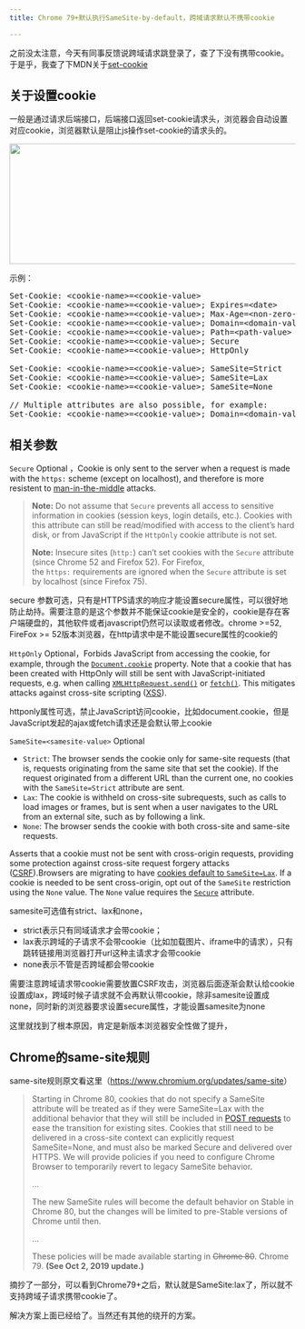 ```yaml
---
title: Chrome 79+默认执行SameSite-by-default，跨域请求默认不携带cookie

---
```

之前没太注意，今天有同事反馈说跨域请求跳登录了，查了下没有携带cookie。于是乎，我查了下MDN关于[set-cookie][1]

## 关于设置cookie

一般是通过请求后端接口，后端接口返回set-cookie请求头，浏览器会自动设置对应cookie，浏览器默认是阻止js操作set-cookie的请求头的。

<p id="yHeWXIa">
  <img loading="lazy" class="alignnone  wp-image-6097 shadow" src="https://haomou.oss-cn-beijing.aliyuncs.com/upload/2020/11/img_5fabceebde269.png?x-oss-process=image/quality,q_10/resize,m_lfit,w_200" data-src="https://haomou.oss-cn-beijing.aliyuncs.com/upload/2020/11/img_5fabceebde269.png?x-oss-process=image/format,webp" alt="" width="688" height="212" srcset="https://haomou.oss-cn-beijing.aliyuncs.com/upload/2020/11/img_5fabceebde269.png?x-oss-process=image/format,webp 1536w, https://haomou.oss-cn-beijing.aliyuncs.com/upload/2020/11/img_5fabceebde269.png?x-oss-process=image/quality,q_50/resize,m_fill,w_300,h_92/format,webp 300w, https://haomou.oss-cn-beijing.aliyuncs.com/upload/2020/11/img_5fabceebde269.png?x-oss-process=image/quality,q_50/resize,m_fill,w_800,h_246/format,webp 800w, https://haomou.oss-cn-beijing.aliyuncs.com/upload/2020/11/img_5fabceebde269.png?x-oss-process=image/quality,q_50/resize,m_fill,w_768,h_236/format,webp 768w" sizes="(max-width: 688px) 100vw, 688px" />
</p>

示例：

<pre class="syntaxbox notranslate">Set-Cookie: &lt;cookie-name>=&lt;cookie-value>
Set-Cookie: &lt;cookie-name>=&lt;cookie-value>; Expires=&lt;date>
Set-Cookie: &lt;cookie-name>=&lt;cookie-value>; Max-Age=&lt;non-zero-digit>
Set-Cookie: &lt;cookie-name>=&lt;cookie-value>; Domain=&lt;domain-value>
Set-Cookie: &lt;cookie-name>=&lt;cookie-value>; Path=&lt;path-value>
Set-Cookie: &lt;cookie-name>=&lt;cookie-value>; Secure
Set-Cookie: &lt;cookie-name>=&lt;cookie-value>; HttpOnly

Set-Cookie: &lt;cookie-name>=&lt;cookie-value>; SameSite=Strict
Set-Cookie: &lt;cookie-name>=&lt;cookie-value>; SameSite=Lax
Set-Cookie: &lt;cookie-name>=&lt;cookie-value>; SameSite=None

// Multiple attributes are also possible, for example:
Set-Cookie: &lt;cookie-name>=&lt;cookie-value>; Domain=&lt;domain-value>; Secure; HttpOnly</pre>

## 相关参数

`Secure` <span class="inlineIndicator optional optionalInline">Optional ，</span>Cookie is only sent to the server when a request is made with the `https:` scheme (except on localhost), and therefore is more resistent to <a class="external" href="https://wiki.developer.mozilla.org/en-US/docs/Glossary/MitM" rel="noopener">man-in-the-middle</a> attacks.

> <p class="note">
>   <strong>Note:</strong> Do not assume that <code>Secure</code> prevents all access to sensitive information in cookies (session keys, login details, etc.). Cookies with this attribute can still be read/modified with access to the client&#8217;s hard disk, or from JavaScript if the <code>HttpOnly</code> cookie attribute is not set.
> </p>
>
> <p class="note">
>   <strong>Note:</strong> Insecure sites (<code>http:</code>) can&#8217;t set cookies with the <code>Secure</code> attribute (since Chrome 52 and Firefox 52). For Firefox, the <code>https:</code> requirements are ignored when the <code>Secure</code> attribute is set by localhost (since Firefox 75).
> </p>

secure 参数可选，只有是HTTPS请求的响应才能设置secure属性，可以很好地防止劫持。需要注意的是这个参数并不能保证cookie是安全的，cookie是存在客户端硬盘的，其他软件或者javascript仍然可以读取或者修改。chrome >=52, FireFox >= 52版本浏览器，在http请求中是不能设置secure属性的cookie的

`HttpOnly` <span class="inlineIndicator optional optionalInline">Optional，</span>Forbids JavaScript from accessing the cookie, for example, through the [`Document.cookie`][2] property. Note that a cookie that has been created with HttpOnly will still be sent with JavaScript-initiated requests, e.g. when calling [`XMLHttpRequest.send()`][3] or [`fetch()`][4]. This mitigates attacks against cross-site scripting ([XSS][5]).

httponly属性可选，禁止JavaScript访问cookie，比如document.cookie，但是JavaScript发起的ajax或fetch请求还是会默认带上cookie

`SameSite=<samesite-value>` <span class="inlineIndicator optional optionalInline">Optional</span>

* `Strict`: The browser sends the cookie only for same-site requests (that is, requests originating from the same site that set the cookie). If the request originated from a different URL than the current one, no cookies with the `SameSite=Strict` attribute are sent.
* `Lax`: The cookie is withheld on cross-site subrequests, such as calls to load images or frames, but is sent when a user navigates to the URL from an external site, such as by following a link.
* `None`: The browser sends the cookie with both cross-site and same-site requests.

Asserts that a cookie must not be sent with cross-origin requests, providing some protection against cross-site request forgery attacks ([CSRF][6]).Browsers are migrating to have <a class="external" href="https://www.chromestatus.com/feature/5088147346030592" rel="noopener">cookies default to <code>SameSite=Lax</code></a>. If a cookie is needed to be sent cross-origin, opt out of the `SameSite` restriction using the `None` value. The `None` value requires the [`Secure`][7] attribute.

samesite可选值有strict、lax和none，

* strict表示只有同域请求才会带cookie；
* lax表示跨域的子请求不会带cookie（比如加载图片、iframe中的请求），只有跳转链接用浏览器打开url这种主请求才会带cookie
* none表示不管是否跨域都会带cookie

需要注意跨域请求带cookie需要放置CSRF攻击，浏览器后面逐渐会默认给cookie设置成lax，跨域时候子请求就不会再默认带cookie，除非samesite设置成none，同时新的浏览器要求设置secure属性，才能设置samesite为none

这里就找到了根本原因，肯定是新版本浏览器安全性做了提升，

## Chrome的same-site规则

same-site规则原文看这里（<https://www.chromium.org/updates/same-site>）

> Starting in Chrome 80, cookies that do not specify a SameSite attribute will be treated as if they were SameSite=Lax with the additional behavior that they will still be included in [POST requests][8] to ease the transition for existing sites. Cookies that still need to be delivered in a cross-site context can explicitly request SameSite=None, and must also be marked Secure and delivered over HTTPS. We will provide policies if you need to configure Chrome Browser to temporarily revert to legacy SameSite behavior.
>
> &#8230;
>
> The new SameSite rules will become the default behavior on Stable in Chrome 80, but the changes will be limited to pre-Stable versions of Chrome until then.
>
> &#8230;
>
> These policies will be made available starting in <span style="text-decoration: line-through;">Chrome 80</span>. Chrome 79. **(See Oct 2, 2019 update.)**

摘抄了一部分，可以看到Chrome79+之后，默认就是SameSite:lax了，所以就不支持跨域子请求携带cookie了。

解决方案上面已经给了。当然还有其他的绕开的方案。

 [1]: https://developer.mozilla.org/en-US/docs/Web/HTTP/Headers/Set-Cookie
 [2]: https://developer.mozilla.org/en-US/docs/Web/API/Document/cookie
 [3]: https://developer.mozilla.org/en-US/docs/Web/API/XMLHttpRequest/send
 [4]: https://developer.mozilla.org/en-US/docs/Web/API/Fetch
 [5]: https://developer.mozilla.org/en-US/docs/Glossary/XSS
 [6]: https://developer.mozilla.org/en-US/docs/Glossary/CSRF
 [7]: https://developer.mozilla.org/en-US/docs/Web/HTTP/Headers/Set-Cookie#Secure
 [8]: https://www.chromestatus.com/feature/5088147346030592
